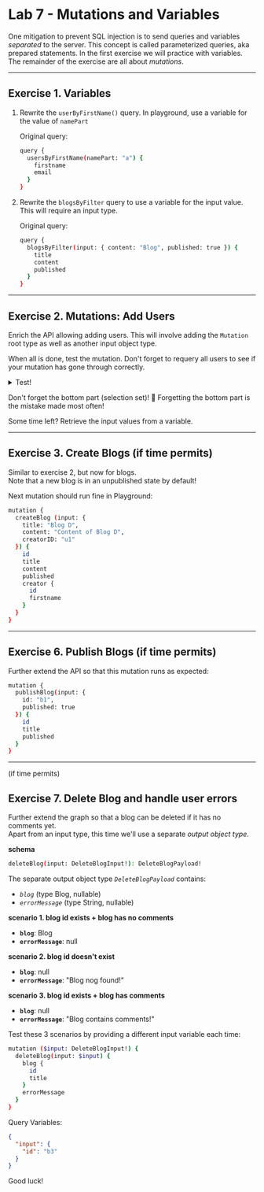 # Lab 7 - Mutations and Variables

One mitigation to prevent SQL injection is to send queries and variables _separated_ to the server. This concept is called parameterized queries, aka prepared statements. In the first exercise we will practice with variables.  
The remainder of the exercise are all about _mutations_.

---

## Exercise 1. Variables

1. Rewrite the `userByFirstName()` query. In playground, use a variable for the value of `namePart`

   Original query:

   ```bash
   query {
     usersByFirstName(namePart: "a") {
       firstname
       email
     }
   }
   ```

2. Rewrite the `blogsByFilter` query to use a variable for the input value. This will require an input type.

   Original query:

   ```bash
   query {
     blogsByFilter(input: { content: "Blog", published: true }) {
       title
       content
       published
     }
   }
   ```

---

## Exercise 2. Mutations: Add Users

Enrich the API allowing adding users. This will involve adding the `Mutation` root type as well as another input object type.

When all is done, test the mutation. Don't forget to requery all users to see if your mutation has gone through correctly.

<details>
<summary>Test!</summary>

```bash
mutation {
  createUser(input:{
    firstname: "Francis",
    email: "francis@live.com",
    yearOfBirth: 1992
  }) {
    id
    firstname
    email
    yearOfBirth
    blogs {
      title
    }
  }
}
```

</details>

Don't forget the bottom part (selection set)! 🔔 Forgetting the bottom part is the mistake made most often!

Some time left? Retrieve the input values from a variable.

---

## Exercise 3. Create Blogs (if time permits)

Similar to exercise 2, but now for blogs.  
Note that a new blog is in an unpublished state by default!

Next mutation should run fine in Playground:

```bash
mutation {
  createBlog (input: {
    title: "Blog D",
    content: "Content of Blog D",
    creatorID: "u1"
  }) {
    id
    title
    content
    published
    creator {
      id
      firstname
    }
  }
}
```

---

## Exercise 6. Publish Blogs (if time permits)

Further extend the API so that this mutation runs as expected:

```bash
mutation {
  publishBlog(input: {
    id: "b1",
    published: true
  }) {
    id
    title
    published
  }
}
```

---

(if time permits)

## Exercise 7. Delete Blog and handle user errors

Further extend the graph so that a blog can be deleted if it has no comments yet.  
Apart from an input type, this time we'll use a separate _output object type_.

**schema**

```bash
deleteBlog(input: DeleteBlogInput!): DeleteBlogPayload!
```

The separate output object type _`DeleteBlogPayload`_ contains:

- _`blog`_ (type Blog, nullable)
- _`errorMessage`_ (type String, nullable)

**scenario 1. blog id exists + blog has no comments**

- **`blog`**: Blog
- **`errorMessage`**: null

**scenario 2. blog id doesn't exist**

- **`blog`**: null
- **`errorMessage`**: "Blog nog found!"

**scenario 3. blog id exists + blog has comments**

- **`blog`**: null
- **`errorMessage`**: "Blog contains comments!"

Test these 3 scenarios by providing a different input variable each time:

```bash
mutation ($input: DeleteBlogInput!) {
  deleteBlog(input: $input) {
    blog {
      id
      title
    }
    errorMessage
  }
}
```

Query Variables:

```json
{
  "input": {
    "id": "b3"
  }
}
```

Good luck!
